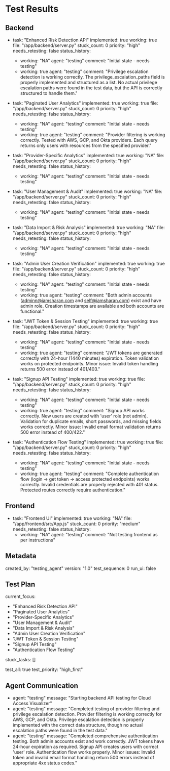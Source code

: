 # Test Results

## Backend

- task: "Enhanced Risk Detection API"
  implemented: true
  working: true
  file: "/app/backend/server.py"
  stuck_count: 0
  priority: "high"
  needs_retesting: false
  status_history:
    - working: "NA"
      agent: "testing"
      comment: "Initial state - needs testing"
    - working: true
      agent: "testing"
      comment: "Privilege escalation detection is working correctly. The privilege_escalation_paths field is properly implemented and structured as a list. No actual privilege escalation paths were found in the test data, but the API is correctly structured to handle them."

- task: "Paginated User Analytics"
  implemented: true
  working: true
  file: "/app/backend/server.py"
  stuck_count: 0
  priority: "high"
  needs_retesting: false
  status_history:
    - working: "NA"
      agent: "testing"
      comment: "Initial state - needs testing"
    - working: true
      agent: "testing"
      comment: "Provider filtering is working correctly. Tested with AWS, GCP, and Okta providers. Each query returns only users with resources from the specified provider."

- task: "Provider-Specific Analytics"
  implemented: true
  working: "NA"
  file: "/app/backend/server.py"
  stuck_count: 0
  priority: "high"
  needs_retesting: false
  status_history:
    - working: "NA"
      agent: "testing"
      comment: "Initial state - needs testing"

- task: "User Management & Audit"
  implemented: true
  working: "NA"
  file: "/app/backend/server.py"
  stuck_count: 0
  priority: "high"
  needs_retesting: false
  status_history:
    - working: "NA"
      agent: "testing"
      comment: "Initial state - needs testing"

- task: "Data Import & Risk Analysis"
  implemented: true
  working: "NA"
  file: "/app/backend/server.py"
  stuck_count: 0
  priority: "high"
  needs_retesting: false
  status_history:
    - working: "NA"
      agent: "testing"
      comment: "Initial state - needs testing"

- task: "Admin User Creation Verification"
  implemented: true
  working: true
  file: "/app/backend/server.py"
  stuck_count: 0
  priority: "high"
  needs_retesting: false
  status_history:
    - working: "NA"
      agent: "testing"
      comment: "Initial state - needs testing"
    - working: true
      agent: "testing"
      comment: "Both admin accounts (adminn@iamsharan.com and self@iamsharan.com) exist and have admin role. Creation timestamps are available and both accounts are functional."

- task: "JWT Token & Session Testing"
  implemented: true
  working: true
  file: "/app/backend/server.py"
  stuck_count: 0
  priority: "high"
  needs_retesting: false
  status_history:
    - working: "NA"
      agent: "testing"
      comment: "Initial state - needs testing"
    - working: true
      agent: "testing"
      comment: "JWT tokens are generated correctly with 24-hour (1440 minutes) expiration. Token validation works on protected endpoints. Minor issue: Invalid token handling returns 500 error instead of 401/403."

- task: "Signup API Testing"
  implemented: true
  working: true
  file: "/app/backend/server.py"
  stuck_count: 0
  priority: "high"
  needs_retesting: false
  status_history:
    - working: "NA"
      agent: "testing"
      comment: "Initial state - needs testing"
    - working: true
      agent: "testing"
      comment: "Signup API works correctly. New users are created with 'user' role (not admin). Validation for duplicate emails, short passwords, and missing fields works correctly. Minor issue: Invalid email format validation returns 500 error instead of 400/422."

- task: "Authentication Flow Testing"
  implemented: true
  working: true
  file: "/app/backend/server.py"
  stuck_count: 0
  priority: "high"
  needs_retesting: false
  status_history:
    - working: "NA"
      agent: "testing"
      comment: "Initial state - needs testing"
    - working: true
      agent: "testing"
      comment: "Complete authentication flow (login → get token → access protected endpoints) works correctly. Invalid credentials are properly rejected with 401 status. Protected routes correctly require authentication."

## Frontend

- task: "Frontend UI"
  implemented: true
  working: "NA"
  file: "/app/frontend/src/App.js"
  stuck_count: 0
  priority: "medium"
  needs_retesting: false
  status_history:
    - working: "NA"
      agent: "testing"
      comment: "Not testing frontend as per instructions"

## Metadata

created_by: "testing_agent"
version: "1.0"
test_sequence: 0
run_ui: false

## Test Plan

current_focus:
  - "Enhanced Risk Detection API"
  - "Paginated User Analytics"
  - "Provider-Specific Analytics"
  - "User Management & Audit"
  - "Data Import & Risk Analysis"
  - "Admin User Creation Verification"
  - "JWT Token & Session Testing"
  - "Signup API Testing"
  - "Authentication Flow Testing"

stuck_tasks: []

test_all: true
test_priority: "high_first"

## Agent Communication

- agent: "testing"
  message: "Starting backend API testing for Cloud Access Visualizer"
- agent: "testing"
  message: "Completed testing of provider filtering and privilege escalation detection. Provider filtering is working correctly for AWS, GCP, and Okta. Privilege escalation detection is properly implemented with the correct data structure, though no actual escalation paths were found in the test data."
- agent: "testing"
  message: "Completed comprehensive authentication testing. Both admin accounts exist and work correctly. JWT tokens have 24-hour expiration as required. Signup API creates users with correct 'user' role. Authentication flow works properly. Minor issues: Invalid token and invalid email format handling return 500 errors instead of appropriate 4xx status codes."